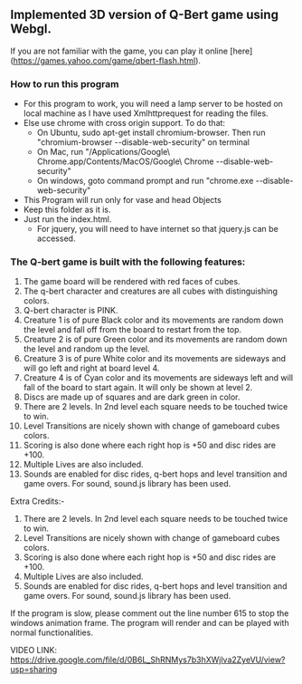 ## Implemented 3D version of Q-Bert game using Webgl.
If you are not familiar with the game, you can play it online [here] (https://games.yahoo.com/game/qbert-flash.html).

### How to run this program

- For this program to work, you will need a lamp server to be hosted on local machine as I have used Xmlhttprequest for reading the files.
- Else use chrome with cross origin support. To do that:
  - On Ubuntu, sudo apt-get install chromium-browser. Then run "chromium-browser --disable-web-security" on terminal
  - On Mac, run "/Applications/Google\ Chrome.app/Contents/MacOS/Google\ Chrome --disable-web-security"
  - On windows, goto command prompt and run "chrome.exe --disable-web-security"
- This Program will run only for vase and head Objects
- Keep this folder as it is.
- Just run the index.html.
  - For jquery, you will need to have internet so that jquery.js can be accessed.

### The Q-bert game is built with the following features:
1. The game board will be rendered with red faces of cubes.
2. The q-bert character and creatures are all cubes with distinguishing colors.
3. Q-bert character is PINK.
4. Creature 1 is of pure Black color and its movements are random down the level and fall off from the board to restart from the top.
5. Creature 2 is of pure Green color and its movements are random down the level and random up the level.
6. Creature 3 is of pure White color and its movements are sideways and will go left and right at board level 4.
7. Creature 4 is of Cyan color and its movements are sideways left and will fall of the board to start again. It will only be shown at level 2.
8. Discs are made up of squares and are dark green in color.
9. There are 2 levels. In 2nd level each square needs to be touched twice to win.
10. Level Transitions are nicely shown with change of gameboard cubes colors.
11. Scoring is also done where each right hop is +50 and disc rides are +100.
12. Multiple Lives are also included.
13. Sounds are enabled for disc rides, q-bert hops and level transition and game overs. For sound, sound.js library has been used.

Extra Credits:-
1. There are 2 levels. In 2nd level each square needs to be touched twice to win.
2. Level Transitions are nicely shown with change of gameboard cubes colors.
3. Scoring is also done where each right hop is +50 and disc rides are +100.
4. Multiple Lives are also included.
5. Sounds are enabled for disc rides, q-bert hops and level transition and game overs. For sound, sound.js library has been used.

If the program is slow, please comment out the line number 615 to stop the windows animation frame. The program will render and can be played with normal functionalities.

VIDEO LINK: https://drive.google.com/file/d/0B6L_ShRNMys7b3hXWjlva2ZyeVU/view?usp=sharing

